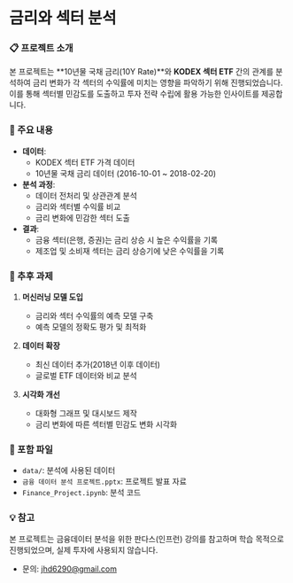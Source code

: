 # 금리와 섹터 분석

### 📋 프로젝트 소개
본 프로젝트는 **10년물 국채 금리(10Y Rate)**와 **KODEX 섹터 ETF** 간의 관계를 분석하여 금리 변화가 각 섹터의 수익률에 미치는 영향을 파악하기 위해 진행되었습니다. 이를 통해 섹터별 민감도를 도출하고 투자 전략 수립에 활용 가능한 인사이트를 제공합니다.

### 📂 주요 내용
- **데이터**:
  - KODEX 섹터 ETF 가격 데이터
  - 10년물 국채 금리 데이터 (2016-10-01 ~ 2018-02-20)
- **분석 과정**:
  - 데이터 전처리 및 상관관계 분석
  - 금리와 섹터별 수익률 비교
  - 금리 변화에 민감한 섹터 도출
- **결과**:
  - 금융 섹터(은행, 증권)는 금리 상승 시 높은 수익률을 기록
  - 제조업 및 소비재 섹터는 금리 상승기에 낮은 수익률을 기록

### 🚀 추후 과제
1. **머신러닝 모델 도입**
   - 금리와 섹터 수익률의 예측 모델 구축
   - 예측 모델의 정확도 평가 및 최적화

2. **데이터 확장**
   - 최신 데이터 추가(2018년 이후 데이터)
   - 글로벌 ETF 데이터와 비교 분석

3. **시각화 개선**
   - 대화형 그래프 및 대시보드 제작
   - 금리 변화에 따른 섹터별 민감도 변화 시각화

### 📂 포함 파일
- `data/`: 분석에 사용된 데이터
- `금융 데이터 분석 프로젝트.pptx`: 프로젝트 발표 자료
- `Finance_Project.ipynb`: 분석 코드

### 💡 참고
본 프로젝트는 금융데이터 분석을 위한 판다스(인프런) 강의를 참고하며 학습 목적으로 진행되었으며, 실제 투자에 사용되지 않습니다.
- 문의: [jhd6290@gmail.com](mailto:jhd6290@gmail.com)
